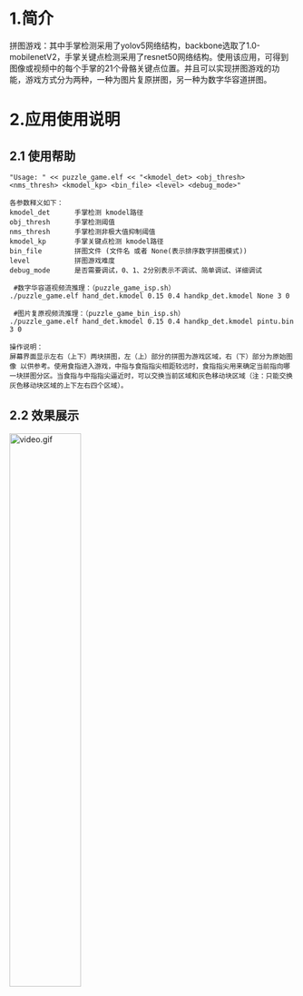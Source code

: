 # 1.简介

拼图游戏：其中手掌检测采用了yolov5网络结构，backbone选取了1.0-mobilenetV2，手掌关键点检测采用了resnet50网络结构。使用该应用，可得到图像或视频中的每个手掌的21个骨骼关键点位置。并且可以实现拼图游戏的功能，游戏方式分为两种，一种为图片复原拼图，另一种为数字华容道拼图。

# 2.应用使用说明

## 2.1 使用帮助

```
"Usage: " << puzzle_game.elf << "<kmodel_det> <obj_thresh> <nms_thresh> <kmodel_kp> <bin_file> <level> <debug_mode>"

各参数释义如下：
kmodel_det      手掌检测 kmodel路径
obj_thresh      手掌检测阈值
nms_thresh      手掌检测非极大值抑制阈值
kmodel_kp       手掌关键点检测 kmodel路径
bin_file        拼图文件 (文件名 或者 None(表示排序数字拼图模式))
level           拼图游戏难度
debug_mode      是否需要调试，0、1、2分别表示不调试、简单调试、详细调试
 
 #数字华容道视频流推理：（puzzle_game_isp.sh）
./puzzle_game.elf hand_det.kmodel 0.15 0.4 handkp_det.kmodel None 3 0

 #图片复原视频流推理：（puzzle_game_bin_isp.sh）
./puzzle_game.elf hand_det.kmodel 0.15 0.4 handkp_det.kmodel pintu.bin 3 0

操作说明：
屏幕界面显示左右（上下）两块拼图，左（上）部分的拼图为游戏区域，右（下）部分为原始图像 以供参考。使用食指进入游戏，中指与食指指尖相距较远时，食指指尖用来确定当前指向哪一块拼图分区。当食指与中指指尖逼近时，可以交换当前区域和灰色移动块区域（注：只能交换灰色移动块区域的上下左右四个区域）。
```
## 2.2 效果展示
<img src="https://kendryte-download.canaan-creative.com/k230/downloads/doc_images/ai_demo/puzzle_game/puzzle_game.gif" alt="video.gif" width="50%" height="50%" />


